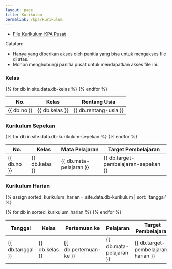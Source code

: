 ```yaml
---
layout: page
title: Kurikulum
permalink: /kpa/kurikulum
---
```


<ul>
  <li><a href="https://docs.google.com/spreadsheets/d/1XgVwDE2T7K3WsKemb-fK1tDdD0C-1_VtzrYAj3BxtZw/" target="_blank">File Kurikulum KPA Pusat</a></li>
</ul>

Catatan: 

<ul>
  <li>Hanya yang diberikan akses oleh panitia yang bisa untuk mengakses file di atas.</li>
  <li>Mohon menghubungi panitia pusat untuk mendapatkan akses file ini.</li>
</ul>

### Kelas

<table>
  <thead>
    <tr>
      <th>No.</th>
      <th>Kelas</th>
      <th>Rentang Usia</th>
    </tr>
  </thead>
  <tbody>
  {% for db in site.data.db-kelas %}
    <tr>
      <td>{{ db.no }}</td>
      <td>{{ db.kelas }}</td>
      <td>{{ db.rentang-usia }}</td>
    </tr>
  {% endfor %}  
  </tbody>
</table>

### Kurikulum Sepekan

<table>
  <thead>
    <tr>
      <th>No.</th>
      <th>Kelas</th>
      <th>Mata Pelajaran</th>
      <th>Target Pembelajaran</th>
    </tr>
  </thead>
  <tbody>
  {% for db in site.data.db-kurikulum-sepekan %}
    <tr>
      <td>{{ db.no }}</td>
      <td>{{ db.kelas }}</td>
      <td>{{ db.mata-pelajaran }}</td>
      <td>{{ db.target-pembelajaran-sepekan }}</td>
    </tr>
  {% endfor %}  
  </tbody>
</table>

### Kurikulum Harian

{% assign sorted_kurikulum_harian = site.data.db-kurikulum | sort: 'tanggal' %}

<table>
  <thead>
    <tr>
      <!-- <th>No.</th> -->
      <th>Tanggal</th>
      <th>Kelas</th>
      <th>Pertemuan ke</th>
      <th>Pelajaran</th>
      <th>Target Pembelajaran</th>
    </tr>
  </thead>
  <tbody>
  {% for db in sorted_kurikulum_harian %}
    <tr>
      <!-- <td>{{ db.no }}</td> -->
      <td>{{ db.tanggal }}</td>
      <td>{{ db.kelas }}</td>
      <td>{{ db.pertemuan-ke }}</td>
      <td>{{ db.mata-pelajaran }}</td>
      <td>{{ db.target-pembelajaran-harian }}</td>
    </tr>
  {% endfor %}
  </tbody>
</table>